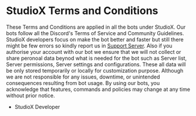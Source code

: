 # StudioX Terms and Conditions

These Terms and Conditions are applied in all the bots under StudioX. Our bots follow all the Discord's Terms of Service and Community Guidelines. StudioX developers focus on make the bot better and faster but still there might be few errors so kindly report us in [Support Server](https://discord.gg/qpMtN5N958). Also if you authorise your account with our bot we ensure that we will not collect or share peronoal data beynod what is needed for the bot such as Server list, Server permissions, Server settings and configurations. These all data will be only stored temporarily or locally for customization purpose. Although we are not responsible for any issues, downtime, or unintended consequences resulting from bot usage. By using our bots, you acknowledge that features, commands and policies may change at any time without prior notice. 

-  StudioX Developer
